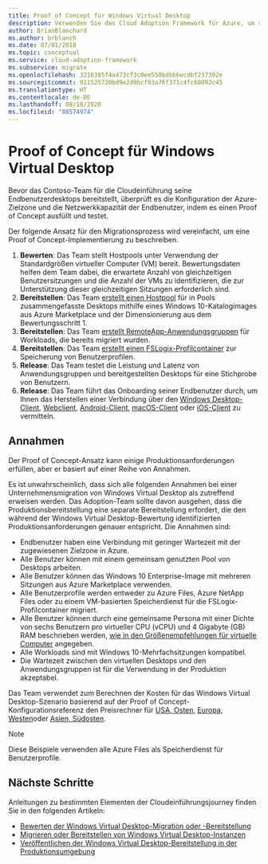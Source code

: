 ```yaml
---
title: Proof of Concept für Windows Virtual Desktop
description: Verwenden Sie das Cloud Adoption Framework für Azure, um sich mit bewährten Methoden für die Windows Virtual Desktop-Migration vertraut zu machen, mit denen Sie die Komplexität reduzieren und den Migrationsprozess standardisieren können.
author: BrianBlanchard
ms.author: brblanch
ms.date: 07/01/2010
ms.topic: conceptual
ms.service: cloud-adoption-framework
ms.subservice: migrate
ms.openlocfilehash: 3216385f4a473cf3c0ee550bdbb6ecdbf237392e
ms.sourcegitcommit: 011525720bd9e2d9bcf03a76f371c4fc68092c45
ms.translationtype: HT
ms.contentlocale: de-DE
ms.lasthandoff: 08/18/2020
ms.locfileid: "88574974"
---
```

<!-- cSpell:ignore FSLogix onboards remoteapp macos -->

# <a name="windows-virtual-desktop-proof-of-concept"></a>Proof of Concept für Windows Virtual Desktop

Bevor das Contoso-Team für die Cloudeinführung seine Endbenutzerdesktops bereitstellt, überprüft es die Konfiguration der Azure-Zielzone und die Netzwerkkapazität der Endbenutzer, indem es einen Proof of Concept ausfüllt und testet.

Der folgende Ansatz für den Migrationsprozess wird vereinfacht, um eine Proof of Concept-Implementierung zu beschreiben.

1. **Bewerten**: Das Team stellt Hostpools unter Verwendung der Standardgrößen virtueller Computer (VM) bereit. Bewertungsdaten helfen dem Team dabei, die erwartete Anzahl von gleichzeitigen Benutzersitzungen und die Anzahl der VMs zu identifizieren, die zur Unterstützung dieser gleichzeitigen Sitzungen erforderlich sind.
2. **Bereitstellen**: Das Team [erstellt einen Hostpool](/azure/virtual-desktop/create-host-pools-azure-marketplace) für in Pools zusammengefasste Desktops mithilfe eines Windows 10-Katalogimages aus Azure Marketplace und der Dimensionierung aus dem Bewertungsschritt 1.
3. **Bereitstellen**: Das Team [erstellt RemoteApp-Anwendungsgruppen](/azure/virtual-desktop/manage-app-groups#create-a-remoteapp-group) für Workloads, die bereits migriert wurden.
4. **Bereitstellen**: Das Team [erstellt einen FSLogix-Profilcontainer](/azure/virtual-desktop/create-host-pools-user-profile) zur Speicherung von Benutzerprofilen.
5. **Release**: Das Team testet die Leistung und Latenz von Anwendungsgruppen und bereitgestellten Desktops für eine Stichprobe von Benutzern.
6. **Release**: Das Team führt das Onboarding seiner Endbenutzer durch, um Ihnen das Herstellen einer Verbindung über den [Windows Desktop-Client](/azure/virtual-desktop/connect-windows-7-and-10), [Webclient](/azure/virtual-desktop/connect-web), [Android-Client](/azure/virtual-desktop/connect-android), [macOS-Client](/azure/virtual-desktop/connect-macos) oder [iOS-Client](/azure/virtual-desktop/connect-ios) zu vermitteln.

## <a name="assumptions"></a>Annahmen

Der Proof of Concept-Ansatz kann einige Produktionsanforderungen erfüllen, aber er basiert auf einer Reihe von Annahmen.

Es ist unwahrscheinlich, dass sich alle folgenden Annahmen bei einer Unternehmensmigration von Windows Virtual Desktop als zutreffend erweisen werden. Das Adoption-Team sollte davon ausgehen, dass die Produktionsbereitstellung eine separate Bereitstellung erfordert, die den während der Windows Virtual Desktop-Bewertung identifizierten Produktionsanforderungen genauer entspricht. Die Annahmen sind:

- Endbenutzer haben eine Verbindung mit geringer Wartezeit mit der zugewiesenen Zielzone in Azure.
- Alle Benutzer können mit einem gemeinsam genutzten Pool von Desktops arbeiten.
- Alle Benutzer können das Windows&nbsp;10 Enterprise-Image mit mehreren Sitzungen aus Azure Marketplace verwenden.
- Alle Benutzerprofile werden entweder zu Azure Files, Azure NetApp Files oder zu einem VM-basierten Speicherdienst für die FSLogix-Profilcontainer migriert.
- Alle Benutzer können durch eine gemeinsame Persona mit einer Dichte von sechs Benutzern pro virtueller CPU (vCPU) und 4&nbsp;Gigabyte (GB) RAM beschrieben werden, [wie in den Größenempfehlungen für virtuelle Computer](/windows-server/remote/remote-desktop-services/virtual-machine-recs#multi-session-recommendations) angegeben.
- Alle Workloads sind mit Windows&nbsp;10-Mehrfachsitzungen kompatibel.
- Die Wartezeit zwischen den virtuellen Desktops und den Anwendungsgruppen ist für die Verwendung in der Produktion akzeptabel.

Das Team verwendet zum Berechnen der Kosten für das Windows Virtual Desktop-Szenario basierend auf der Proof of Concept-Konfigurationsreferenz den Preisrechner für [USA, Osten](https://azure.com/e/448606254c9a44f88798892bb8e0ef3c), [Europa, Westen](https://azure.com/e/61a376d5f5a641e8ac31d1884ade9e55)oder [Asien, Südosten](https://azure.com/e/7cf555068922461587d0aa99a476f926).
> [!NOTE]
> Diese Beispiele verwenden alle Azure Files als Speicherdienst für Benutzerprofile.

## <a name="next-steps"></a>Nächste Schritte

Anleitungen zu bestimmten Elementen der Cloudeinführungsjourney finden Sie in den folgenden Artikeln:

- [Bewerten der Windows Virtual Desktop-Migration oder -Bereitstellung](./migrate-assess.md)
- [Migrieren oder Bereitstellen von Windows Virtual Desktop-Instanzen](./migrate-deploy.md)
- [Veröffentlichen der Windows Virtual Desktop-Bereitstellung in der Produktionsumgebung](./migrate-release.md)
